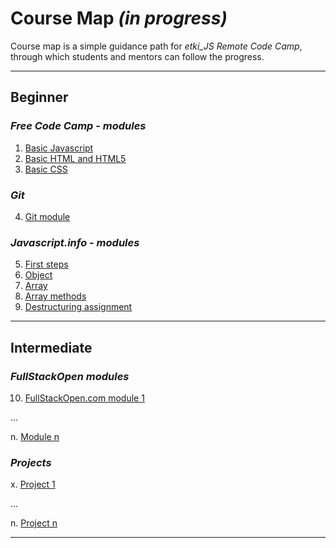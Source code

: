 # Course Map _(in progress)_

Course map is a simple guidance path for _etki_JS Remote Code Camp_, through which students and mentors can follow the progress.

*** 

## Beginner

### _Free Code Camp - modules_
1. [Basic Javascript](https://www.freecodecamp.org/learn/javascript-algorithms-and-data-structures/basic-javascript/)
2. [Basic HTML and HTML5](https://www.freecodecamp.org/learn/responsive-web-design/basic-html-and-html5/)  
3. [Basic CSS](https://www.freecodecamp.org/learn/responsive-web-design/basic-css/)  

### _Git_
4. [Git module](tobedone)

### _Javascript.info - modules_
5. [First steps](https://javascript.info/first-steps)
6. [Object](https://javascript.info/object)
7. [Array](https://javascript.info/array)
8. [Array methods](https://javascript.info/array-methods)
9. [Destructuring assignment](https://javascript.info/destructuring-assignment)

*** 

## Intermediate

### _FullStackOpen modules_ 
10. [FullStackOpen.com module 1](https://fullstackopen.com/en)

...

n. [Module n](https://fullstackopen.com/en)


### _Projects_
x. [Project 1](https://tobedone)

...

n. [Project n](https://tobedone)

***




